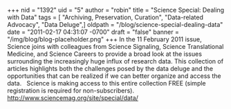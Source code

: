 +++
nid = "1392"
uid = "5"
author = "robin"
title = "Science Special: Dealing with Data"
tags = [ "Archiving, Preservation, Curation", "Data-related Advocacy", "Data Deluge",]
oldpath = "/blog/science-special-dealing-data"
date = "2011-02-17 04:31:07 -0700"
draft = "false"
banner = "/img/blog/blog-placeholder.png"
+++
In the 11 February 2011 issue, Science joins with colleagues from
Science Signaling, Science Translational Medicine, and Science Careers
to provide a broad look at the issues surrounding the increasingly huge
influx of research data. This collection of articles highlights both the
challenges posed by the data deluge and the opportunities that can be
realized if we can better organize and access the data.
 
Science is making access to this entire collection FREE (simple
registration is required for non-subscribers).
 
<http://www.sciencemag.org/site/special/data/>
